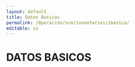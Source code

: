 ```yaml
---
layout: default
title: Datos Basicos
permalink: /Operacion/scm/inventarios/ibasica/
editable: si
---
```


# DATOS BASICOS

